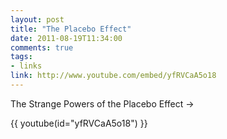 ```yaml
---
layout: post
title: "The Placebo Effect"
date: 2011-08-19T11:34:00
comments: true
tags:
- links
link: http://www.youtube.com/embed/yfRVCaA5o18
---
```

The Strange Powers of the Placebo Effect &rarr;  

{{ youtube(id="yfRVCaA5o18") }}
